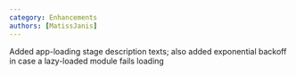```yaml
---
category: Enhancements
authors: [MatissJanis]
---
```


Added app-loading stage description texts; also added exponential backoff in case a lazy-loaded module fails loading
